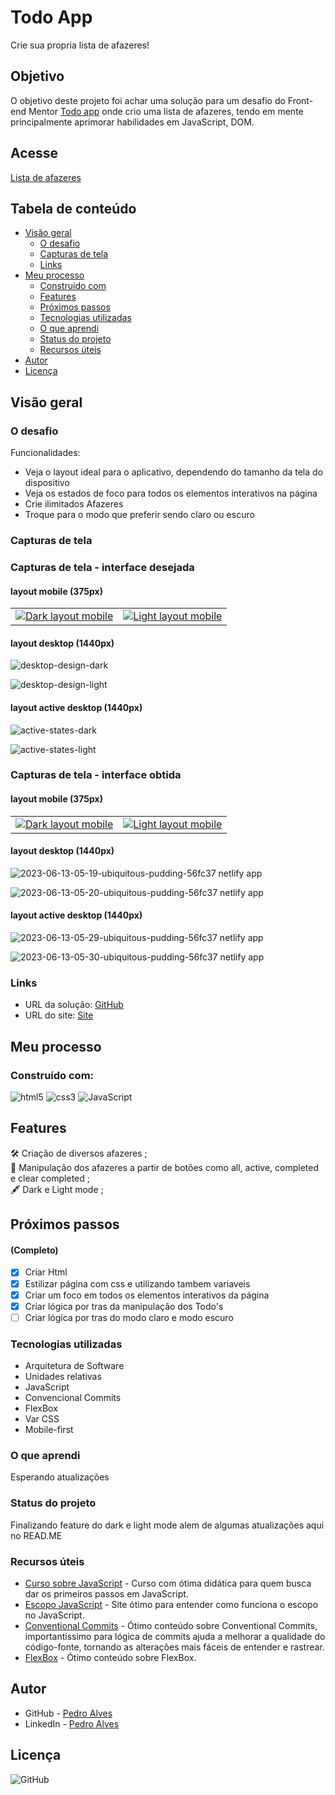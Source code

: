 # Todo App

Crie sua propria lista de afazeres!

## Objetivo

O objetivo deste projeto foi achar uma solução para um desafio do Front-end Mentor <a href="https://www.frontendmentor.io/challenges/todo-app-Su1_KokOW">Todo app</a> onde crio uma lista de afazeres, tendo em mente principalmente aprimorar habilidades em JavaScript, DOM.

## Acesse

<a href="https://ubiquitous-pudding-56fc37.netlify.app">Lista de afazeres</a>

## Tabela de conteúdo 

- [Visão geral](#visão-geral)
  - [O desafio](#o-desafio)
  - [Capturas de tela](#capturas-de-tela)
  - [Links](#links)
- [Meu processo](#meu-processo)
  - [Construido com](#construído-com)
  - [Features](#features)
  - [Próximos passos](#próximos-passos)
  - [Tecnologias utilizadas](#tecnologias-utilizadas)
  - [O que aprendi](#o-que-aprendi)
  - [Status do projeto](#status-do-projeto)
  - [Recursos úteis](#recursos-úteis)
- [Autor](#autor)
- [Licença](#licença)

## Visão geral

### O desafio

Funcionalidades:
- Veja o layout ideal para o aplicativo, dependendo do tamanho da tela do dispositivo
- Veja os estados de foco para todos os elementos interativos na página
- Crie ilimitados Afazeres
- Troque para o modo que preferir sendo claro ou escuro

### Capturas de tela

### Capturas de tela - interface desejada 

#### layout mobile (375px) <br>

<table>
  <tr>
    <td>
      <!-- coluna 1 --> 
      <a href="link_da_imagem1"><img src="https://github.com/pedroaaugusto/todo-app/assets/115605744/c75ea2d1-6664-4f11-8967-71ea2e990c23" alt="Dark layout mobile"></a>
    </td>
    <td>
      <!-- coluna 2 --> 
      <a href="link_da_imagem2"><img src="https://github.com/pedroaaugusto/todo-app/assets/115605744/c10b650d-f13c-4286-be5c-7c5d5ddc4ad0" alt="Light layout mobile"></a>
    </td>
   </tr>
</table>

#### layout desktop (1440px) <br>

![desktop-design-dark](https://github.com/pedroaaugusto/todo-app/assets/115605744/d29ed625-a8fd-49d0-bd0c-17b6489cfd88)

![desktop-design-light](https://github.com/pedroaaugusto/todo-app/assets/115605744/b45eede0-4b06-4526-bc68-f2ca0e8db030)

#### layout active desktop (1440px) <br>

![active-states-dark](https://github.com/pedroaaugusto/todo-app/assets/115605744/cf2b1a30-d6ea-43e5-8641-8f3af831a64b)

![active-states-light](https://github.com/pedroaaugusto/todo-app/assets/115605744/fc251b3e-e82b-437d-a565-61a2895bdd54)

### Capturas de tela - interface obtida 

#### layout mobile (375px) <br>

<table>
  <tr>
    <td>
      <!-- coluna 1 --> 
      <a href="link_da_imagemx"><img src="https://github.com/pedroaaugusto/todo-app/assets/115605744/99a10b44-3ee6-45e4-ad69-4615eb94cee4" alt="Dark layout mobile"></a>
    </td>
    <td>
      <!-- coluna 2 --> 
      <a href="link_da_imagemx"><img src="https://github.com/pedroaaugusto/todo-app/assets/115605744/11b2e5db-a0d0-4504-87e1-cdbb98746c2a" alt="Light layout mobile"></a>
    </td>
   </tr>
</table>

#### layout desktop (1440px) <br>

![2023-06-13-05-19-ubiquitous-pudding-56fc37 netlify app](https://github.com/pedroaaugusto/todo-app/assets/115605744/86544970-707d-40dc-a88f-8dc656eb5034)

![2023-06-13-05-20-ubiquitous-pudding-56fc37 netlify app](https://github.com/pedroaaugusto/todo-app/assets/115605744/b932b3a0-462b-4b50-8380-b4946fcaacf6)

#### layout active desktop (1440px) <br>

![2023-06-13-05-29-ubiquitous-pudding-56fc37 netlify app](https://github.com/pedroaaugusto/todo-app/assets/115605744/55983077-e4e2-4792-adfa-2bd8a2fa43ab)

![2023-06-13-05-30-ubiquitous-pudding-56fc37 netlify app](https://github.com/pedroaaugusto/todo-app/assets/115605744/6b0bf8c6-5b1e-48b4-b6e3-852f75dcee53)

### Links

- URL da solução: [GitHub](https://github.com/pedroaaugusto/todo-app)
- URL do site: [Site](link (ex https))

## Meu processo

### Construído com:

![html5](https://img.shields.io/badge/HTML5-E34F26?style=for-the-badge&logo=html5&logoColor=white) ![css3](https://img.shields.io/badge/CSS3-1572B6?style=for-the-badge&logo=css3&logoColor=white) ![JavaScript](https://img.shields.io/badge/JavaScript-323330?style=for-the-badge&logo=javascript&logoColor=F7DF1E)

## Features

:hammer_and_wrench: Criação de diversos afazeres ; <br>
:iphone: Manipulação dos afazeres a partir de botões como all, active, completed e clear completed ; <br>
:fountain_pen: Dark e Light mode ; <br>

## Próximos passos 
#### (Completo)

- [X] Criar Html
- [X] Estilizar página com css e utilizando tambem variaveis
- [X] Criar um foco em todos os elementos interativos da página
- [X] Criar lógica por tras da manipulação dos Todo's
- [ ] Criar lógica por tras do modo claro e modo escuro

### Tecnologias utilizadas

- Arquitetura de Software
- Unidades relativas
- JavaScript
- Convencional Commits
- FlexBox
- Var CSS
- Mobile-first

### O que aprendi

Esperando atualizações
<!--
#### Aprendi a declarar eventos inline usando on'evento'="função" ;
```html
<div class="box-tip">
    <label for="porcento-customizado">Gorjeta %</label>                   
    <input class="input-porcento" id="porcento" type="button" min="1" value="5%"  onclick="clickPorcentagem()">
    <input class="input-porcento" id="porcento" type="button" min="1" value="10%" onclick="clickPorcentagem()">
    <input class="input-porcento" id="porcento" type="button" min="1" value="15%" onclick="clickPorcentagem()">
    <input class="input-porcento" id="porcento" type="button" min="1" value="25%" onclick="clickPorcentagem()">
    <input class="input-porcento" id="porcento" type="button" min="1" value="50%" onclick="clickPorcentagem()">
    <input class="input-porcento-customizado" id="porcento-customizado" type="number" min="1" placeholder="Customizado" oninput="digitarPorcentagem()">
</div>
``` 
-->

### Status do projeto

Finalizando feature do dark e light mode alem de algumas atualizações aqui no READ.ME

### Recursos úteis

- [Curso sobre JavaScript](https://www.cursoemvideo.com/curso/javascript/) - Curso com ótima didática para quem busca dar os primeiros passos em JavaScript.
- [Escopo JavaScript](https://medium.com/weyes/entendendo-o-uso-de-escopo-no-javascript-3669172ca5ba) - Site ótimo para entender como funciona o escopo no JavaScript.
- [Conventional Commits](https://www.conventionalcommits.org/pt-br/v1.0.0/) - Ótimo conteúdo sobre Conventional Commits, importantíssimo para lógica de commits ajuda a melhorar a qualidade do código-fonte, tornando as alterações mais fáceis de entender e rastrear.
- [FlexBox](https://css-tricks.com/snippets/css/a-guide-to-flexbox/) - Ótimo conteúdo sobre FlexBox.

## Autor

- GitHub - [Pedro Alves](https://github.com/pedroaaugusto)
- LinkedIn - [Pedro Alves](https://www.linkedin.com/in/pedroaalves)

## Licença

![GitHub](https://img.shields.io/github/license/pedroaaugusto/age-calculator?style=plastic)
